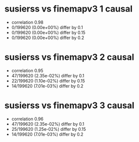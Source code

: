 # susierss vs finemapv3  1 causal

- correlation 0.98
- 0/199620 (0.00e+00%) differ by 0.1
- 0/199620 (0.00e+00%) differ by 0.15
- 0/199620 (0.00e+00%) differ by 0.2


# susierss vs finemapv3  2 causal

- correlation 0.95
- 47/199620 (2.35e-02%) differ by 0.1
- 22/199620 (1.10e-02%) differ by 0.15
- 14/199620 (7.01e-03%) differ by 0.2


# susierss vs finemapv3  3 causal

- correlation 0.96
- 47/199620 (2.35e-02%) differ by 0.1
- 25/199620 (1.25e-02%) differ by 0.15
- 14/199620 (7.01e-03%) differ by 0.2


